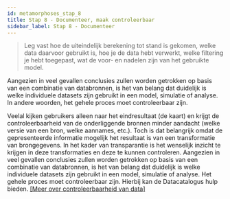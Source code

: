 ```yaml
---
id: metamorphoses_stap_8
title: Stap 8 - Documenteer, maak controleerbaar
sidebar_label: Stap 8 - Documenteer
---
```


> Leg vast hoe de uiteindelijk berekening tot stand is gekomen, welke data daarvoor gebruikt is, hoe je de data hebt verwerkt, welke filtering je hebt toegepast, wat de voor- en nadelen zijn van het gebruikte model.

Aangezien in veel gevallen conclusies zullen worden getrokken op basis van een combinatie van databronnen, is het van belang dat duidelijk is welke individuele datasets zijn gebruikt in een model, simulatie of analyse. In andere woorden, het gehele proces moet controleerbaar zijn.

Veelal kijken gebruikers alleen naar het eindresultaat (de kaart) en krijgt de controleerbaarheid van de onderliggende bronnen minder aandacht (welke versie van een bron, welke aannames, etc.). Toch is dat belangrijk omdat de gepresenteerde informatie mogelijk het resultaat is van een transformatie van brongegevens. In het kader van transparantie is het wenselijk inzicht te krijgen in deze transformaties en deze te kunnen controleren.
Aangezien in veel gevallen conclusies zullen worden getrokken op basis van een combinatie van databronnen, is het van belang dat duidelijk is welke individuele datasets zijn gebruikt in een model, simulatie of analyse. Het gehele proces moet controleerbaar zijn.
Hierbij kan de Datacatalogus hulp bieden. [[Meer over controleerbaarheid van data]]( metamorphoses_data)
